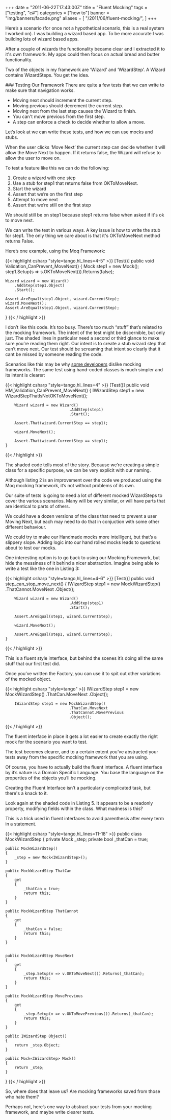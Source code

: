 +++
date = "2011-06-22T17:43:00Z"
title = "Fluent Mocking"
tags = ["testing", "c#"]
categories = ["how to"]
banner = "img/banners/facade.png"
aliases = [
    "/2011/06/fluent-mocking/",
]
+++

Here’s a scenario (for once not a hypothetical scenario, this is a real system I worked on). I was building a wizard based app. To be more accurate I was building lots of wizard based apps.

After a couple of wizards the functionality became clear and I extracted it to it's own framework. My apps could then focus on actual bread and butter functionality. 

Two of the objects in my framework are ‘Wizard’ and ‘WizardStep’. A Wizard contains WizardSteps. You get the idea.

### Testing Our Framework
There are quite a few tests that we can write to make sure that navigation works. 

* Moving next should increment the current step.
* Moving previous should decrement the current step. 
* Moving next from the last step causes the Wizard to finish. 
* You can't move previous from the first step.
* A step can enforce a check to decide whether to allow a move.

Let’s look at we can write these tests, and how we can use mocks and stubs. 

When the user clicks ‘Move Next’ the current step can decide whether it will allow the Move Next to happen. If it returns false, the Wizard will refuse to allow the user to move on.

To test a feature like this we can do the following:

1. Create a wizard with one step
2. Use a stub for step1 that returns false from OKToMoveNext.
3. Start the wizard
4. Assert that we’re on the first step
5. Attempt to move next
6. Assert that we’re still on the first step

We should still be on step1 because step1 returns false when asked if it's ok to move next.

We can write the test in various ways. A key issue is how to write the stub for step1. The only thing we care about is that it's OKToMoveNext method returns False. 

Here’s one example, using the Moq Framework:

{{< highlight csharp "style=tango,hl_lines=4-5" >}}
[Test()]
public void Validation_CanPrevent_MoveNext()
{
    Mock<IWizardStep> step1 = new Mock<IWizardStep>();
    step1.Setup(s => s.OKToMoveNext()).Returns(false);

    Wizard wizard = new Wizard()
        .AddStep(step1.Object)
        .Start();

    Assert.AreEqual(step1.Object, wizard.CurrentStep);
    wizard.MoveNext();
    Assert.AreEqual(step1.Object, wizard.CurrentStep);
}
{{< / highlight >}}

I don’t like this code. It’s too busy. There’s too much “stuff” that’s related to the mocking framework. The intent of the test might be discernible, but only just. The shaded lines in particular need a second or third glance to make sure you’re reading them right. Our intent is to create a stub wizard step that can’t move next. Our test should be screaming that intent so clearly that it cant be missed by someone reading the code.

Scenarios like this may be why [some developers](https://serialseb.com/blog/2016/09/13/what-is-so-wrong-with-mocking-libs/) dislike mocking frameworks. The same test using hand-coded classes is much simpler and its intent is clearer: 

{{< highlight csharp "style=tango,hl_lines=4" >}}
    [Test()]
    public void HM_Validation_CanPrevent_MoveNext()
    {
        IWizardStep step1 = new WizardStepThatIsNotOKToMoveNext();
 
        Wizard wizard = new Wizard()
                                .AddStep(step1)
                                .Start();
 
        Assert.That(wizard.CurrentStep == step1);
 
        wizard.MoveNext();
 
        Assert.That(wizard.CurrentStep == step1);
    }
{{< / highlight >}}

The shaded code tells most of the story. Because we’re creating a simple class for a specific purpose, we can be very explicit with our naming.

Although listing 2 is an improvement over the code we produced using the Moq mocking framework, it’s not without problems of its own.

Our suite of tests is going to need a lot of different mocked WizardSteps to cover the various scenarios. Many will be very similar, or will have parts that are identical to parts of others. 

We could have a dozen versions of the class that need to prevent a user Moving Next, but each may need to do that in conjuction with some other different behaviour.

We could try to make our Handmade mocks more intelligent, but that’s a slippery slope. Adding logic into our hand rolled mocks leads to questions about to test our mocks.

One interesting option is to go back to using our Mocking Framework, but hide the messiness of it behind a nicer abstraction. Imagine being able to write a test like the one in Listing 3:

{{< highlight csharp "style=tango,hl_lines=4-6" >}}
    [Test()]
    public void step_can_stop_move_next()
    {
        IWizardStep step1 = new MockWizardStep()
                                .ThatCannot.MoveNext
                                .Object();
 
        Wizard wizard = new Wizard()
                                .AddStep(step1)
                                .Start();
 
        Assert.AreEqual(step1, wizard.CurrentStep);
 
        wizard.MoveNext();
 
        Assert.AreEqual(step1, wizard.CurrentStep);
    }
{{< / highlight >}}

This is a fluent style interface, but behind the scenes it’s doing all the same stuff that our first test did. 

Once you’ve written the Factory, you can use it to spit out other variations of the mocked object.

{{< highlight csharp "style=tango" >}}
        IWizardStep step1 = new MockWizardStep()
                                .ThatCan.MoveNext
                                .Object();
 
        IWizardStep step1 = new MockWizardStep()
                                .ThatCan.MoveNext
                                .ThatCannot.MovePrevious
                                .Object();
{{< / highlight >}}

The fluent interface in place it gets a lot easier to create exactly the right mock for the scenario you want to test. 

The test becomes clearer, and to a certain extent you’ve abstracted your tests away from the specific mocking framework that you are using.

Of course, you have to actually build the fluent interface. A fluent interface by it’s nature is a Domain Specific Language. You base the language on the properties of the objects you’ll be mocking.

Creating the Fluent Interface isn’t a particularly complicated task, but there's a knack to it. 

Look again at the shaded code in Listing 5. It appears to be a readonly property, modifying fields within the class. What madness is this?

This is a trick used in fluent interfaces to avoid parenthesis after every term in a statement.

{{< highlight csharp "style=tango,hl_lines=11-18" >}}
public class MockWizardStep
{
    private Mock<IWizardStep> _step;
    private bool _thatCan = true;
 
    public MockWizardStep()
    {
        _step = new Mock<IWizardStep>();
    }
 
    public MockWizardStep ThatCan
    {
        get
        {
            _thatCan = true;
            return this;
        }
    }
 
    public MockWizardStep ThatCannot
    {
        get
        {
            _thatCan = false;
            return this;
        }
    }
 
 
    public MockWizardStep MoveNext
    {
        get
        {
            _step.Setup(v => v.OKToMoveNext()).Returns(_thatCan);
            return this;
        }
    }
 
    public MockWizardStep MovePrevious
    {
        get
        {
            _step.Setup(v => v.OKToMovePrevious()).Returns(_thatCan);
            return this;
        }
    }
 
    public IWizardStep Object()
    {
        return _step.Object;
    }
 
    public Mock<IWizardStep> Mock()
    {
        return _step;
    }
}
{{< / highlight >}}

So, where does that leave us? Are mocking frameworks saved from those who hate them?

Perhaps not, here’s one way to abstract your tests from your mocking framework, and maybe write clearer tests.